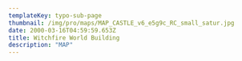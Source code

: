 ```yaml
---
templateKey: typo-sub-page
thumbnail: /img/pro/maps/MAP_CASTLE_v6_e5g9c_RC_small_satur.jpg
date: 2000-03-16T04:59:59.653Z
title: Witchfire World Building
description: "MAP"
---
```

